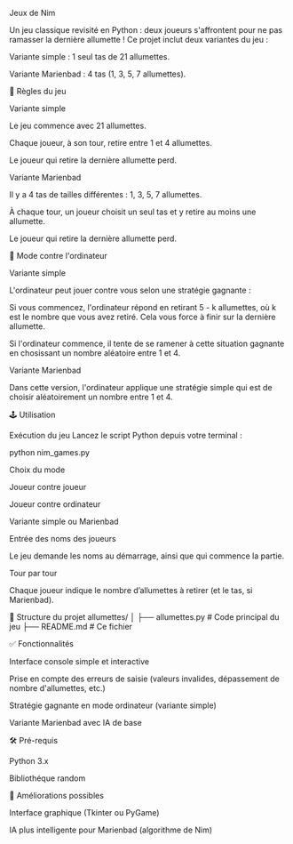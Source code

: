  Jeux de Nim 

Un jeu classique revisité en Python : deux joueurs s'affrontent pour ne pas ramasser la dernière allumette ! Ce projet inclut deux variantes du jeu :

Variante simple : 1 seul tas de 21 allumettes.

Variante Marienbad : 4 tas (1, 3, 5, 7 allumettes).

📜 Règles du jeu

Variante simple

Le jeu commence avec 21 allumettes.

Chaque joueur, à son tour, retire entre 1 et 4 allumettes.

Le joueur qui retire la dernière allumette perd.

Variante Marienbad 

Il y a 4 tas de tailles différentes : 1, 3, 5, 7 allumettes.

À chaque tour, un joueur choisit un seul tas et y retire au moins une allumette.

Le joueur qui retire la dernière allumette perd.

🤖 Mode contre l'ordinateur

Variante simple

L'ordinateur peut jouer contre vous selon une stratégie gagnante :

Si vous commencez, l'ordinateur répond en retirant 5 - k allumettes, où k est le nombre que vous avez retiré. Cela vous force à finir sur la dernière allumette.

Si l'ordinateur commence, il tente de se ramener à cette situation gagnante en chosissant un nombre aléatoire entre 1 et 4.

Variante Marienbad

Dans cette version, l'ordinateur applique une stratégie simple qui est de choisir aléatoirement un nombre entre 1 et 4.

🕹️ Utilisation

Exécution du jeu
Lancez le script Python depuis votre terminal :

python nim_games.py


Choix du mode

Joueur contre joueur

Joueur contre ordinateur

Variante simple ou Marienbad

Entrée des noms des joueurs

Le jeu demande les noms au démarrage, ainsi que qui commence la partie.

Tour par tour

Chaque joueur indique le nombre d’allumettes à retirer (et le tas, si Marienbad).

📂 Structure du projet
allumettes/
│
├── allumettes.py        # Code principal du jeu
├── README.md            # Ce fichier

✅ Fonctionnalités

Interface console simple et interactive

Prise en compte des erreurs de saisie (valeurs invalides, dépassement de nombre d'allumettes, etc.)

Stratégie gagnante en mode ordinateur (variante simple)

Variante Marienbad avec IA de base

🛠️ Pré-requis

Python 3.x

Bibliothéque random

🚀 Améliorations possibles

Interface graphique (Tkinter ou PyGame)

IA plus intelligente pour Marienbad (algorithme de Nim)



